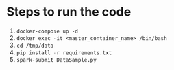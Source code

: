 # Steps to run the code

1. `docker-compose up -d`
2. `docker exec -it <master_container_name> /bin/bash`
3. `cd /tmp/data`
4. `pip install -r requirements.txt`
5. `spark-submit DataSample.py`
